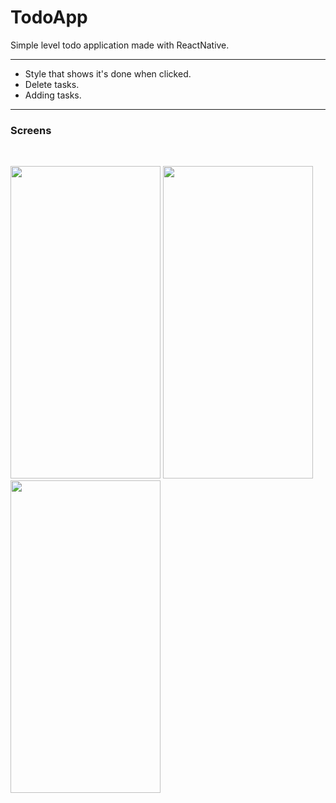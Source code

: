 # TodoApp
Simple level todo application made with ReactNative.
___
* Style that shows it's done when clicked.
* Delete tasks.
* Adding tasks.
___

### Screens
<br>

<img height="500" width="240" src="https://i.hizliresim.com/829VUq.png"/>    <img height="500" width="240" src="https://i.hizliresim.com/s1cTSH.png"/>    <img height="500" width="240" src="https://i.hizliresim.com/L9Vhn7.png"/>
